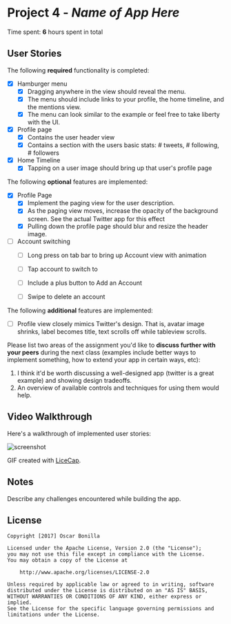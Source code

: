 # Project 4 - *Name of App Here*

Time spent: **6** hours spent in total

## User Stories

The following **required** functionality is completed:

- [x] Hamburger menu
   - [x] Dragging anywhere in the view should reveal the menu.
   - [x] The menu should include links to your profile, the home timeline, and the mentions view.
   - [x] The menu can look similar to the example or feel free to take liberty with the UI.
- [x] Profile page
   - [x] Contains the user header view
   - [x] Contains a section with the users basic stats: # tweets, # following, # followers
- [x] Home Timeline
   - [x] Tapping on a user image should bring up that user's profile page

The following **optional** features are implemented:

- [x] Profile Page
   - [x] Implement the paging view for the user description.
   - [x] As the paging view moves, increase the opacity of the background screen. See the actual Twitter app for this effect
   - [x] Pulling down the profile page should blur and resize the header image.
- [ ] Account switching
   - [ ] Long press on tab bar to bring up Account view with animation
   - [ ] Tap account to switch to
   - [ ] Include a plus button to Add an Account
   - [ ] Swipe to delete an account


The following **additional** features are implemented:

- [ ] Profile view closely mimics Twitter's design. That is, avatar
  image shrinks, label becomes title, text scrolls off while tableview
  scrolls.

Please list two areas of the assignment you'd like to **discuss
further with your peers** during the next class (examples include
better ways to implement something, how to extend your app in certain
ways, etc):

  1. I think it'd be worth discussing a well-designed app (twitter is a great example) and showing design tradeoffs.
  2. An overview of available controls and techniques for using them would help.


## Video Walkthrough

Here's a walkthrough of implemented user stories:

 ![screenshot](/images/Zirpen-2.gif?raw=true "Screenshot of Zirpen")

GIF created with [LiceCap](http://www.cockos.com/licecap/).

## Notes

Describe any challenges encountered while building the app.

## License

    Copyright [2017] Oscar Bonilla

    Licensed under the Apache License, Version 2.0 (the "License");
    you may not use this file except in compliance with the License.
    You may obtain a copy of the License at

        http://www.apache.org/licenses/LICENSE-2.0

    Unless required by applicable law or agreed to in writing, software
    distributed under the License is distributed on an "AS IS" BASIS,
    WITHOUT WARRANTIES OR CONDITIONS OF ANY KIND, either express or implied.
    See the License for the specific language governing permissions and
    limitations under the License.
